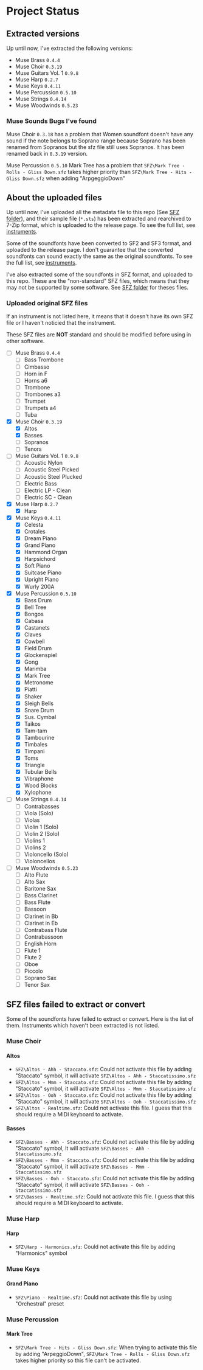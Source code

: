 # Project Status

## Extracted versions

Up until now, I've extracted the following versions:
- Muse Brass `0.4.4`
- Muse Choir `0.3.19`
- Muse Guitars Vol. 1 `0.9.8`
- Muse Harp `0.2.7`
- Muse Keys `0.4.11`
- Muse Percussion `0.5.10`
- Muse Strings `0.4.14`
- Muse Woodwinds `0.5.23`

### Muse Sounds Bugs I've found

Muse Choir `0.3.18` has a problem that Women soundfont doesn't have any sound if the note belongs to Soprano range because Soprano has been renamed from Sopranos but the sfz file still uses Sopranos. It has been renamed back in `0.3.19` version.

Muse Percussion `0.5.10` Mark Tree has a problem that `SFZ\Mark Tree - Rolls - Gliss Down.sfz` takes higher priority than `SFZ\Mark Tree - Hits - Gliss Down.sfz` when adding "ArpgeggioDown"

## About the uploaded files

Up until now, I've uploaded all the metadata file to this repo (See [SFZ folder](SFZ)), and their sample file (`*.sts`) has been extracted and rearchived to 7-Zip format, which is uploaded to the release page. To see the full list, see [instruments](instruments.md).

Some of the soundfonts have been converted to SF2 and SF3 format, and uploaded to the release page. I don't guarantee that the converted soundfonts can sound exactly the same as the original soundfonts. To see the full list, see [instruments](instruments.md).

I've also extracted some of the soundfonts in SFZ format, and uploaded to this repo. These are the "non-standard" SFZ files, which means that they may not be supported by some software. See [SFZ folder](SFZ) for theses files.

### Uploaded original SFZ files

If an instrument is not listed here, it means that it doesn't have its own SFZ file or I haven't noticied that the instrument.

These SFZ files are **NOT** standard and should be modified before using in other software.

- [ ] Muse Brass `0.4.4`
  - [ ] Bass Trombone
  - [ ] Cimbasso
  - [ ] Horn in F
  - [ ] Horns a6
  - [ ] Trombone
  - [ ] Trombones a3
  - [ ] Trumpet
  - [ ] Trumpets a4
  - [ ] Tuba
- [x] Muse Choir `0.3.19`
  - [x] Altos
  - [x] Basses
  - [ ] Sopranos
  - [ ] Tenors
- [ ] Muse Guitars Vol. 1 `0.9.8`
  - [ ] Acoustic Nylon
  - [ ] Acoustic Steel Picked
  - [ ] Acoustic Steel Plucked
  - [ ] Electric Bass
  - [ ] Electric LP - Clean
  - [ ] Electric SC - Clean
- [x] Muse Harp `0.2.7`
  - [x] Harp
- [x] Muse Keys `0.4.11`
  - [x] Celesta
  - [x] Crotales
  - [x] Dream Piano
  - [x] Grand Piano
  - [x] Hammond Organ
  - [x] Harpsichord
  - [x] Soft Piano
  - [x] Suitcase Piano
  - [x] Upright Piano
  - [x] Wurly 200A
- [x] Muse Percussion `0.5.10`
  - [x] Bass Drum
  - [x] Bell Tree
  - [x] Bongos
  - [x] Cabasa
  - [x] Castanets
  - [x] Claves
  - [x] Cowbell
  - [x] Field Drum
  - [x] Glockenspiel
  - [x] Gong
  - [x] Marimba
  - [x] Mark Tree
  - [x] Metronome
  - [x] Piatti
  - [x] Shaker
  - [x] Sleigh Bells
  - [x] Snare Drum
  - [x] Sus. Cymbal
  - [x] Taikos
  - [x] Tam-tam
  - [x] Tambourine
  - [x] Timbales
  - [x] Timpani
  - [x] Toms
  - [x] Triangle
  - [x] Tubular Bells
  - [x] Vibraphone
  - [x] Wood Blocks
  - [x] Xylophone
- [ ] Muse Strings `0.4.14`
  - [ ] Contrabasses
  - [ ] Viola (Solo)
  - [ ] Violas
  - [ ] Violin 1 (Solo)
  - [ ] Violin 2 (Solo)
  - [ ] Violins 1
  - [ ] Violins 2
  - [ ] Violoncello (Solo)
  - [ ] Violoncellos
- [ ] Muse Woodwinds `0.5.23`
  - [ ] Alto Flute
  - [ ] Alto Sax
  - [ ] Baritone Sax
  - [ ] Bass Clarinet
  - [ ] Bass Flute
  - [ ] Bassoon
  - [ ] Clarinet in Bb
  - [ ] Clarinet in Eb
  - [ ] Contrabass Flute
  - [ ] Contrabassoon
  - [ ] English Horn
  - [ ] Flute 1
  - [ ] Flute 2
  - [ ] Oboe
  - [ ] Piccolo
  - [ ] Soprano Sax
  - [ ] Tenor Sax

## SFZ files failed to extract or convert

Some of the soundfonts have failed to extract or convert. Here is the list of them. Instruments which haven't been extracted is not listed.

### Muse Choir

#### Altos

- `SFZ\Altos - Ahh - Staccato.sfz`: Could not activate this file by adding "Staccato" symbol, it will activate `SFZ\Altos - Ahh - Staccatissimo.sfz`
- `SFZ\Altos - Mmm - Staccato.sfz`: Could not activate this file by adding "Staccato" symbol, it will activate `SFZ\Altos - Mmm - Staccatissimo.sfz`
- `SFZ\Altos - Ooh - Staccato.sfz`: Could not activate this file by adding "Staccato" symbol, it will activate `SFZ\Altos - Ooh - Staccatissimo.sfz`
- `SFZ\Altos - Realtime.sfz`: Could not activate this file. I guess that this should require a MIDI keyboard to activate.

#### Basses

- `SFZ\Basses - Ahh - Staccato.sfz`: Could not activate this file by adding "Staccato" symbol, it will activate `SFZ\Basses - Ahh - Staccatissimo.sfz`
- `SFZ\Basses - Mmm - Staccato.sfz`: Could not activate this file by adding "Staccato" symbol, it will activate `SFZ\Basses - Mmm - Staccatissimo.sfz`
- `SFZ\Basses - Ooh - Staccato.sfz`: Could not activate this file by adding "Staccato" symbol, it will activate `SFZ\Basses - Ooh - Staccatissimo.sfz`
- `SFZ\Basses - Realtime.sfz`: Could not activate this file. I guess that this should require a MIDI keyboard to activate.

### Muse Harp

#### Harp

- `SFZ\Harp - Harmonics.sfz`: Could not activate this file by adding "Harmonics" symbol

### Muse Keys

#### Grand Piano

- `SFZ\Piano - Realtime.sfz`: Could not activate this file by using "Orchestral" preset

### Muse Percussion

#### Mark Tree

- `SFZ\Mark Tree - Hits - Gliss Down.sfz`: When trying to activate this file by adding "ArpeggioDown", `SFZ\Mark Tree - Rolls - Gliss Down.sfz` takes higher priority so this file can't be activated.
